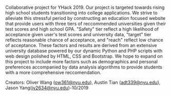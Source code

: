 Collaborative project for YHack 2019. Our project is targeted towards rising high school students transitioning into college applications. We strive to alleviate this stressful period by constructing an education focused website that provide users with three tiers of reccommended universities given their test scores and high school GPA. "Safety" tier reflect a high likelihood of acceptance given user's test scores and university data, "target" tier reflects reasonable chance of acceptance, and "reach" reflect low chance of acceptance. These factors and results are derived from an extensive university database powered by our dynamic Python and PHP scripts with web design polished by HTML, CSS and Bootstrap. We hope to expand on this project to include more factors such as demographics and personal preferences accompanied by data analysis algorithms to provide students with a more comprehensive reccomendation. 

Creators: Oliver Wang (ow361@nyu.edu), Austin Tian (adt339@nyu.edu), Jason Yang(jy2634@nyu.edu)-10/2019
